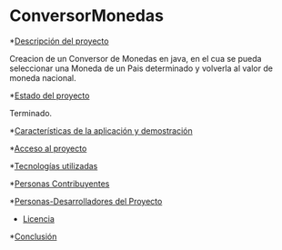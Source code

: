 # ConversorMonedas

*[Descripción del proyecto](#descripción-del-proyecto)
<p align= "left">Creacion de un Conversor de Monedas en java, en el cua se pueda seleccionar una Moneda de un Pais determinado y volverla al valor de moneda nacional.</p>


*[Estado del proyecto](#Estado-del-proyecto)
<p align= "left"> Terminado. </p>

*[Características de la aplicación y demostración](#Características-de-la-aplicación-y-demostración)

*[Acceso al proyecto](#acceso-proyecto)

*[Tecnologías utilizadas](#tecnologías-utilizadas)

*[Personas Contribuyentes](#personas-contribuyentes)

*[Personas-Desarrolladores del Proyecto](#personas-desarrolladores)

* [Licencia](#licencia)

*[Conclusión](#conclusión)
